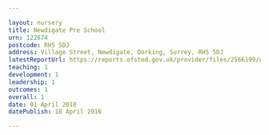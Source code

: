 ```yaml
---

layout: nursery
title: Newdigate Pre School
urn: 122674
postcode: RH5 5DJ
address: Village Street, Newdigate, Dorking, Surrey, RH5 5DJ
latestReportUrl: https://reports.ofsted.gov.uk/provider/files/2566199/urn/122674.pdf
teaching: 1
development: 1
leadership: 1
outcomes: 1
overall: 1
date: 01 April 2018 
datePublish: 18 April 2016

---
```

